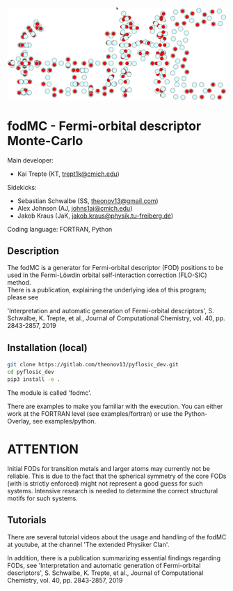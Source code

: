 ![GitHub Logo](fodMC/doc/images/logo_fodMC.png)

# fodMC - Fermi-orbital descriptor Monte-Carlo 

Main developer:  

*  Kai Trepte (KT, trept1k@cmich.edu)    

Sidekicks:  

* Sebastian Schwalbe (SS, theonov13@gmail.com)    
* Alex Johnson (AJ, johns1ai@cmich.edu)   
* Jakob Kraus (JaK, jakob.kraus@physik.tu-freiberg.de)   

Coding language: FORTRAN, Python 

## Description
The fodMC is a generator for Fermi-orbital descriptor (FOD) positions to be used in the Fermi-Löwdin orbital self-interaction correction (FLO-SIC) method.           
There is a publication, explaining the underlying idea of this program; please see

'Interpretation and automatic generation of Fermi-orbital descriptors', S. Schwalbe, K. Trepte, et al., Journal of Computational Chemistry, vol. 40, pp. 2843-2857, 2019


## Installation (local)

```bash 
git clone https://gitlab.com/theonov13/pyflosic_dev.git
cd pyflosic_dev
pip3 install -e .
```

The module is called 'fodmc'. 

There are examples to make you familiar with the execution. 
You can either work at the FORTRAN level (see examples/fortran) or 
use the Python-Overlay, see examples/python.




# ATTENTION
Initial FODs for transition metals and larger atoms may currently not be reliable.
This is due to the fact that the spherical symmetry of the core FODs (with is strictly enforced)
might not represent a good guess for such systems. Intensive research is needed to determine the 
correct structural motifs for such systems.


## Tutorials

There are several tutorial videos about the 
usage and handling of the fodMC at youtube, 
at the channel 'The extended Physiker Clan'.

In addition, there is a publication summarizing essential findings regarding FODs, see 
'Interpretation and automatic generation of Fermi-orbital descriptors', S. Schwalbe, K. Trepte, et al., Journal of Computational Chemistry, vol. 40, pp. 2843-2857, 2019
